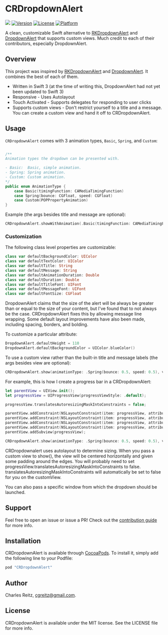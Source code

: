 # CRDropdownAlert

![](https://img.shields.io/badge/Swift-3.0-blue.svg?style=flat)
[![Version](https://img.shields.io/cocoapods/v/CRDropdownAlert.svg?style=flat)](http://cocoapods.org/pods/CRDropdownAlert)
[![License](https://img.shields.io/cocoapods/l/CRDropdownAlert.svg?style=flat)](http://cocoapods.org/pods/CRDropdownAlert)
[![Platform](https://img.shields.io/cocoapods/p/CRDropdownAlert.svg?style=flat)](http://cocoapods.org/pods/CRDropdownAlert)

A clean, customizable Swift alternative to [RKDropdownAlert](https://github.com/cwRichardKim/RKDropdownAlert) and [DropdownAlert](https://github.com/startupthekid/DropdownAlert) that supports custom views. Much credit to each of their contributors, especially DropdownAlert.

## Overview

This project was inspired by [RKDropdownAlert](https://github.com/cwRichardKim/RKDropdownAlert) and [DropdownAlert](https://github.com/startupthekid/DropdownAlert).  It combines the best of each of them. 

* Written in Swift 3 (at the time of writing this, DropdownAlert had not yet been updated to Swift 3)
* Responsive      - Uses Autolayout
* Touch Activated - Supports delegates for responding to user clicks
* Supports custom views - Don't restrict yourself to a title and a message. You can create a custom view and hand it off to CRDropdownAlert.

## Usage

`CRDropdownAlert` comes with 3 animation types, `Basic`, `Spring`, and `Custom`:

```swift

/**
Animation types the dropdown can be presented with.

- Basic:  Basic, simple animation.
- Spring: Spring animation.
- Custom: Custom animation.
*/
public enum AnimationType {
    case Basic(timingFunction: CAMediaTimingFunction)
    case Spring(bounce: CGFloat, speed: CGFloat)
    case Custom(POPPropertyAnimation)
}
```

Example (the args besides title and message are optional):

```swift
CRDropdownAlert.showWithAnimation(.Basic(timingFunction: CAMediaTimingFunction(name: kCAMediaTimingFunctionEaseIn)), title: "New Message", message: "I'm on my way!", duration: Double(3))
```

### Customization

The following class level properties are customizable:

```swift
class var defaultBackgroundColor: UIColor
class var defaultTextColor: UIColor 
class var defaultTitle: String
class var defaultMessage: String
class var defaultAnimationDuration: Double
class var defaultDuration: Double
class var defaultTitleFont: UIFont
class var defaultMessageFont: UIFont
class var defaultFontSize: CGFloat
```

DropdownAlert claims that the size of the alert will be always be greater than or equal to the size of your content, but I've found that to not always be the case. CRDropdownAlert fixes this by allowing message line wrapping. Some default layout improvements have also been made, including spacing, borders, and bolding.

To customize a particular attribute:

```swift
DropdownAlert.defaultHeight = 110
DropdownAlert.defaultBackgroundColor = UIColor.blueColor()
```

To use a custom view rather than the built-in title and message labels (the args besides view are optional):

```swift
CRDropdownAlert.show(animationType: .Spring(bounce: 0.5, speed: 0.5), view: customView, backgroundColor: .white, duration: Double(3));
```

For example, this is how I create a progress bar in a CRDropdownAlert:

```swift
let parentView = UIView.init();
let progressView = UIProgressView(progressViewStyle: .default);

progressView.translatesAutoresizingMaskIntoConstraints = false;

parentView.addConstraint(NSLayoutConstraint(item: progressView, attribute: .left, relatedBy: .equal, toItem: parentView, attribute: .left, multiplier: 1, constant: 0));
parentView.addConstraint(NSLayoutConstraint(item: progressView, attribute: .right, relatedBy: .equal, toItem: parentView, attribute: .right, multiplier: 1, constant: 0));
parentView.addConstraint(NSLayoutConstraint(item: progressView, attribute: .top, relatedBy: .equal, toItem: parentView, attribute: .top, multiplier: 1, constant: 10));
parentView.addConstraint(NSLayoutConstraint(item: progressView, attribute: .bottom, relatedBy: .equal, toItem: parentView, attribute: .bottom, multiplier: 1, constant: -10));
parentView.addSubview(progressView);

CRDropdownAlert.show(animationType: .Spring(bounce: 0.5, speed: 0.5), view: parentView, backgroundColor: .black, duration: Double(3));

```
CRDropdownalert uses autolayout to determine sizing. When you pass a custom view to show(), the view will be centered horizontally and given some padding around the edges. You will probably need to set progressView.translatesAutoresizingMaskIntoConstraints to false. translatesAutoresizingMaskIntoConstraints will automatically be set to false for you on the customView.

You can also pass a specific window from which the dropdown should be launched. 

## Support

Feel free to open an issue or issue a PR! Check out the [contribution guide](CRDropdownAlert/CHANGELOG.md) for more info.


## Installation

CRDropdownAlert is available through [CocoaPods](http://cocoapods.org). To install
it, simply add the following line to your Podfile:

```ruby
pod "CRDropdownAlert"
```

## Author

Charles Reitz, cgreitz@gmail.com.


## License

CRDropdownAlert is available under the MIT license. See the LICENSE file for more info.
